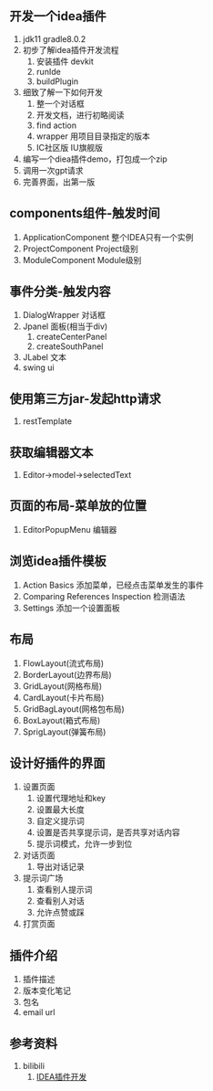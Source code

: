 ## 开发一个idea插件
1. jdk11 gradle8.0.2
2. 初步了解idea插件开发流程
    1. 安装插件 devkit
    2. runIde
    3. buildPlugin
3. 细致了解一下如何开发
    1. 整一个对话框
    2. 开发文档，进行初略阅读
    3. find action
    4. wrapper 用项目目录指定的版本
    5. IC社区版 IU旗舰版
4. 编写一个diea插件demo，打包成一个zip
5. 调用一次gpt请求
6. 完善界面，出第一版

## components组件-触发时间
1. ApplicationComponent 整个IDEA只有一个实例
2. ProjectComponent Project级别
3. ModuleComponent Module级别

## 事件分类-触发内容
1. DialogWrapper 对话框
2. Jpanel 面板(相当于div)
   1. createCenterPanel
   2. createSouthPanel
3. JLabel 文本
4. swing ui

## 使用第三方jar-发起http请求
1. restTemplate

## 获取编辑器文本
1. Editor->model->selectedText

## 页面的布局-菜单放的位置
1. EditorPopupMenu 编辑器

## 浏览idea插件模板
1. Action Basics 添加菜单，已经点击菜单发生的事件
2. Comparing References Inspection 检测语法
3. Settings 添加一个设置面板

## 布局
1. FlowLayout(流式布局)
2. BorderLayout(边界布局)
3. GridLayout(网格布局)
4. CardLayout(卡片布局)
5. GridBagLayout(网格包布局)
6. BoxLayout(箱式布局)
7. SprigLayout(弹簧布局)

## 设计好插件的界面
1. 设置页面
   1. 设置代理地址和key
   2. 设置最大长度
   3. 自定义提示词
   4. 设置是否共享提示词，是否共享对话内容
   5. 提示词模式，允许一步到位
2. 对话页面
   1. 导出对话记录
3. 提示词广场
   1. 查看别人提示词
   2. 查看别人对话
   3. 允许点赞或踩
4. 打赏页面

## 插件介绍
1. 插件描述
2. 版本变化笔记
3. 包名
4. email url

## 参考资料
1. bilibili
   1. [IDEA插件开发](https://www.bilibili.com/video/BV1Zi4y1b7fw)